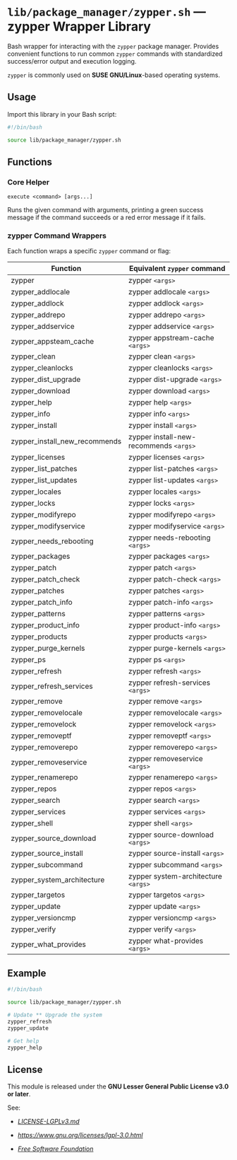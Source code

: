 # `lib/package_manager/zypper.sh` — zypper Wrapper Library

Bash wrapper for interacting with the `zypper` package manager. Provides convenient functions to run common `zypper` commands with standardized success/error output and execution logging.

`zypper` is commonly used on **SUSE GNU/Linux**-based operating systems.

## Usage

Import this library in your Bash script:

```bash
#!/bin/bash

source lib/package_manager/zypper.sh
```

## Functions

### Core Helper

`execute <command> [args...]`

Runs the given command with arguments, printing a green success message if the command succeeds or a red error message if it fails.

### zypper Command Wrappers

Each function wraps a specific `zypper` command or flag:

| **Function**                  | **Equivalent `zypper` command**        |
|-------------------------------|----------------------------------------|
| zypper                        | zypper `<args>`                        |
| zypper_addlocale              | zypper addlocale `<args>`              |
| zypper_addlock                | zypper addlock `<args>`                |
| zypper_addrepo                | zypper addrepo `<args>`                |
| zypper_addservice             | zypper addservice `<args>`             |
| zypper_appsteam_cache         | zypper appstream-cache `<args>`        |
| zypper_clean                  | zypper clean `<args>`                  |
| zypper_cleanlocks             | zypper cleanlocks `<args>`             |
| zypper_dist_upgrade           | zypper dist-upgrade `<args>`           |
| zypper_download               | zypper download `<args>`               |
| zypper_help                   | zypper help `<args>`                   |
| zypper_info                   | zypper info `<args>`                   |
| zypper_install                | zypper install `<args>`                |
| zypper_install_new_recommends | zypper install-new-recommends `<args>` |
| zypper_licenses               | zypper licenses `<args>`               |
| zypper_list_patches           | zypper list-patches `<args>`           |
| zypper_list_updates           | zypper list-updates `<args>`           |
| zypper_locales                | zypper locales `<args>`                |
| zypper_locks                  | zypper locks `<args>`                  |
| zypper_modifyrepo             | zypper modifyrepo `<args>`             |
| zypper_modifyservice          | zypper modifyservice `<args>`          |
| zypper_needs_rebooting        | zypper needs-rebooting `<args>`        |
| zypper_packages               | zypper packages `<args>`               |
| zypper_patch                  | zypper patch `<args>`                  |
| zypper_patch_check            | zypper patch-check `<args>`            |
| zypper_patches                | zypper patches `<args>`                |
| zypper_patch_info             | zypper patch-info `<args>`             |
| zypper_patterns               | zypper patterns `<args>`               |
| zypper_product_info           | zypper product-info `<args>`           |
| zypper_products               | zypper products `<args>`               |
| zypper_purge_kernels          | zypper purge-kernels `<args>`          |
| zypper_ps                     | zypper ps `<args>`                     |
| zypper_refresh                | zypper refresh `<args>`                |
| zypper_refresh_services       | zypper refresh-services `<args>`       |
| zypper_remove                 | zypper remove `<args>`                 |
| zypper_removelocale           | zypper removelocale `<args>`           |
| zypper_removelock             | zypper removelock `<args>`             |
| zypper_removeptf              | zypper removeptf `<args>`              |
| zypper_removerepo             | zypper removerepo `<args>`             |
| zypper_removeservice          | zypper removeservice `<args>`          |
| zypper_renamerepo             | zypper renamerepo `<args>`             |
| zypper_repos                  | zypper repos `<args>`                  |
| zypper_search                 | zypper search `<args>`                 |
| zypper_services               | zypper services `<args>`               |
| zypper_shell                  | zypper shell `<args>`                  |
| zypper_source_download        | zypper source-download `<args>`        |
| zypper_source_install         | zypper source-install `<args>`         |
| zypper_subcommand             | zypper subcommand `<args>`             |
| zypper_system_architecture    | zypper system-architecture `<args>`    |
| zypper_targetos               | zypper targetos `<args>`               |
| zypper_update                 | zypper update `<args>`                 |
| zypper_versioncmp             | zypper versioncmp `<args>`             |
| zypper_verify                 | zypper verify `<args>`                 |
| zypper_what_provides          | zypper what-provides `<args>`          |

## Example

```bash
#!/bin/bash

source lib/package_manager/zypper.sh

# Update ** Upgrade the system
zypper_refresh
zypper_update

# Get help
zypper_help
```

## License

This module is released under the **GNU Lesser General Public License v3.0 or later**.

See:

- [_LICENSE-LGPLv3.md_](https://github.com/Archetypum/tum-bash/blob/master/LICENSE-LGPLv3.md)

- _https://www.gnu.org/licenses/lgpl-3.0.html_

- [_Free Software Foundation_](https://www.fsf.org/)
